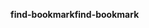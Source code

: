 <span data-ttu-id="edfed-101">**find-bookmark**</span><span class="sxs-lookup"><span data-stu-id="edfed-101">**find-bookmark**</span></span>
